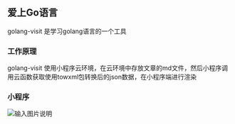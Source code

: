 ## 爱上Go语言
golang-visit 是学习golang语言的一个工具

### 工作原理
golang-visit 使用小程序云环境，在云环境中存放文章的md文件，然后小程序调用云函数获取使用towxml包转换后的json数据，在小程序端进行渲染

### 小程序
![输入图片说明](https://images.gitee.com/uploads/images/2019/0131/101857_e5398b5c_90803.jpeg "gh_47e307f4f905_258.jpg")

